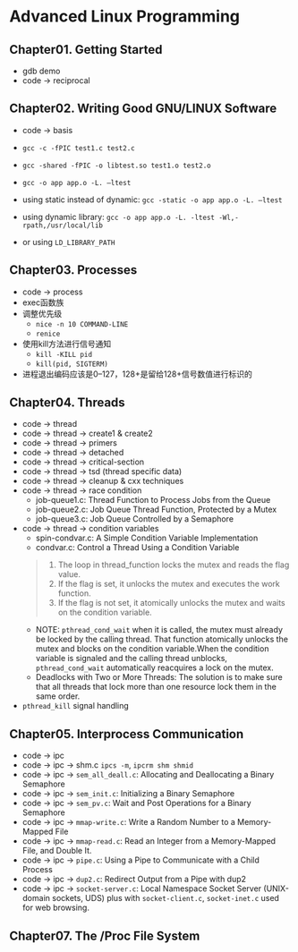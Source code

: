 # Advanced Linux Programming

## Chapter01. Getting Started
* gdb demo
* code -> reciprocal

## Chapter02. Writing Good GNU/LINUX Software
* code -> basis
* `gcc -c -fPIC test1.c test2.c`
* `gcc -shared -fPIC -o libtest.so test1.o test2.o`
* `gcc -o app app.o -L. –ltest`

* using static instead of dynamic: `gcc -static -o app app.o -L. –ltest` 
* using dynamic library:  `gcc -o app app.o -L. -ltest -Wl,-rpath,/usr/local/lib`
* or using `LD_LIBRARY_PATH`

## Chapter03. Processes
* code -> process
* exec函数族
* 调整优先级
    * `nice -n 10 COMMAND-LINE`
    * `renice`
* 使用kill方法进行信号通知 
    * `kill -KILL pid`
    * `kill(pid, SIGTERM)`
* 进程退出编码应该是0–127，128+是留给128+信号数值进行标识的

## Chapter04. Threads
* code -> thread
* code -> thread -> create1 & create2
* code -> thread -> primers
* code -> thread -> detached
* code -> thread -> critical-section
* code -> thread -> tsd (thread specific data)
* code -> thread -> cleanup & cxx techniques
* code -> thread -> race condition
    * job-queue1.c: Thread Function to Process Jobs from the Queue <BUGGY>
    * job-queue2.c: Job Queue Thread Function, Protected by a Mutex
    * job-queue3.c: Job Queue Controlled by a Semaphore
* code -> thread -> condition variables
    * spin-condvar.c:  A Simple Condition Variable Implementation
    * condvar.c: Control a Thread Using a Condition Variable
    > 1. The loop in thread_function locks the mutex and reads the flag value.
    > 2. If the flag is set, it unlocks the mutex and executes the work function.
    > 3. If the flag is not set, it atomically unlocks the mutex and waits on the condition variable.
    * NOTE: `pthread_cond_wait` when it is called, the mutex must already be locked by the calling thread. That function atomically unlocks the mutex and blocks on the condition variable.When the condition variable is signaled and the calling thread unblocks, `pthread_cond_wait` automatically reacquires a lock on the mutex.
    * Deadlocks with Two or More Threads: The solution is to make sure that all threads that lock more than one resource lock them in the same order.
* `pthread_kill` signal handling

## Chapter05. Interprocess Communication
* code -> ipc
* code -> ipc -> shm.c  `ipcs -m`, `ipcrm shm shmid`
* code -> ipc -> `sem_all_deall.c`:  Allocating and Deallocating a Binary Semaphore
* code -> ipc -> `sem_init.c`: Initializing a Binary Semaphore
* code -> ipc -> `sem_pv.c`: Wait and Post Operations for a Binary Semaphore
* code -> ipc -> `mmap-write.c`: Write a Random Number to a Memory-Mapped File
* code -> ipc -> `mmap-read.c`: Read an Integer from a Memory-Mapped File, and Double It.
* code -> ipc -> `pipe.c`: Using a Pipe to Communicate with a Child Process
* code -> ipc -> `dup2.c`: Redirect Output from a Pipe with dup2
* code -> ipc -> `socket-server.c`: Local Namespace Socket Server (UNIX-domain sockets, UDS)
plus with `socket-client.c`, `socket-inet.c` used for web browsing.


## Chapter07. The /Proc File System

